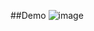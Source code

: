 ##Demo
![image](https://github.com/Subham-Coder-24/Todo-App-Frontend/assets/85586258/996c3284-8bb2-4b95-a0d4-2327e3dcef82)
